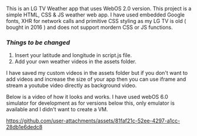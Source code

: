 This is an LG TV Weather app that uses WebOS 2.0 version.
This project is a simple HTML, CSS & JS weather web app.
I have used embedded Google fonts, XHR for network calls and primitive CSS styling as my LG TV is old ( bought in 2016 ) and does not support mordern CSS or JS functions.

### *Things to be changed*

1. Insert your latitude and longitude in script.js file.
2. Add your own weather videos in the assets folder.

I have saved my custom videos in the assets folder but if you don't want to add videos and increase the size of your app then you can use iframe and stream a youtube video directly as background video.

Below is a video of how it looks and works.
I have used webOS 6.0 simulator for development as for versions below this, only emulator is available and I didn't want to create a VM.

https://github.com/user-attachments/assets/81faf21c-52ee-4297-a1cc-28db1e6dedc8
